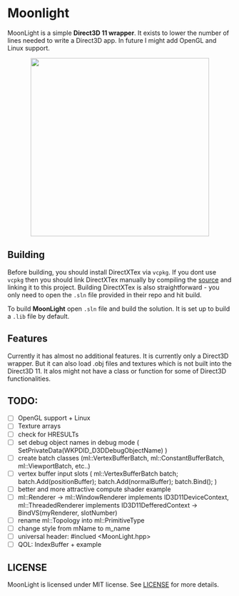 # Moonlight
MoonLight is a simple **Direct3D 11 wrapper**. It exists to lower the number of lines
needed to write a Direct3D app. In future I might add OpenGL and Linux support.

<p align="center">
    <img width="400" src="https://i.imgur.com/N59IGah.gif">
</p>

## Building
Before building, you should install DirectXTex via `vcpkg`. If you dont use
`vcpkg` then you should link DirectXTex manually by compiling the [source](https://github.com/microsoft/directxtex)
and linking it to this project. Building DirectXTex is also straightforward -
you only need to open the `.sln` file provided in their repo and hit build.

To build **MoonLight** open `.sln` file and build the solution. It is set up to build
a `.lib` file by default.

## Features
Currently it has almost no additional features. It is currently only a Direct3D wrapper. But
it can also load .obj files and textures which is not built into the Direct3D 11. It alos might
not have a class or function for some of Direct3D functionalities.

## TODO:
- [ ] OpenGL support + Linux
- [ ] Texture arrays
- [ ] check for HRESULTs
- [ ] set debug object names in debug mode ( SetPrivateData(WKPDID_D3DDebugObjectName) )
- [ ] create batch classes (ml\::VertexBufferBatch, ml\::ConstantBufferBatch, ml\::ViewportBatch, etc..)
- [ ] vertex buffer input slots ( ml::VertexBufferBatch batch; batch.Add(positionBuffer); batch.Add(normalBuffer); batch.Bind(); )
- [ ] better and more attractive compute shader example
- [ ] ml::Renderer -> ml\::WindowRenderer implements ID3D11DeviceContext, ml\::ThreadedRenderer implements ID3D11DefferedContext -> BindVS(myRenderer, slotNumber)
- [ ] rename ml\::Topology into ml\::PrimitiveType
- [ ] change style from mName to m_name
- [ ] universal header: #inclued <MoonLight.hpp>
- [ ] QOL: IndexBuffer + example

## LICENSE
MoonLight is licensed under MIT license. See [LICENSE](./LICENSE) for more details.